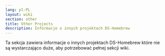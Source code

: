 ```yaml
---
lang: pl-PL
layout: wiki
section: other
title: Other Projects
description: Informacje o innych projektach DS-Homebrew
---
```


Ta sekcja zawiera informacje o innych projektach DS-Homebrew które nie są wystarczająco duże, aby potrzebować pełnej sekcji wiki.

